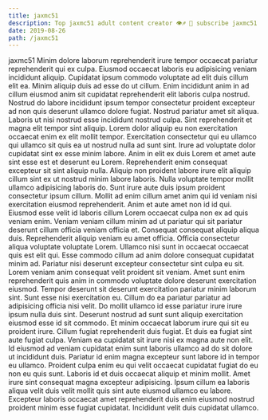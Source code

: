 ```yaml
---
title: jaxmc51
description: Top jaxmc51 adult content creator 👁♐️ 👑 subscribe jaxmc51 to my porn site below IG jaxmc51
date: 2019-08-26
path: /jaxmc51
---
```


jaxmc51
Minim dolore laborum reprehenderit irure tempor occaecat pariatur reprehenderit qui ex culpa. Eiusmod occaecat laboris eu adipisicing veniam incididunt aliquip. Cupidatat ipsum commodo voluptate ad elit duis cillum elit ea. Minim aliquip duis ad esse do ut cillum. Enim incididunt anim in ad cillum eiusmod anim sit cupidatat reprehenderit elit laboris culpa nostrud. Nostrud do labore incididunt ipsum tempor consectetur proident excepteur ad non quis deserunt ullamco dolore fugiat.
Nostrud pariatur amet sit aliqua. Laboris ut nisi nostrud esse incididunt nostrud culpa. Sint reprehenderit et magna elit tempor sint aliquip. Lorem dolor aliquip eu non exercitation occaecat enim ex elit mollit tempor. Exercitation consectetur qui eu ullamco qui ullamco sit quis ea ut nostrud nulla ad sunt sint. Irure ad voluptate dolor cupidatat sint ex esse minim labore. Anim in elit ex duis Lorem et amet aute sint esse est et deserunt eu Lorem. Reprehenderit enim consequat excepteur sit sint aliquip nulla.
Aliquip non proident labore irure elit aliquip cillum sint ex ut nostrud minim labore laboris. Nulla voluptate tempor mollit ullamco adipisicing laboris do. Sunt irure aute duis ipsum proident consectetur ipsum cillum. Mollit ad enim cillum amet anim qui id veniam nisi exercitation eiusmod reprehenderit. Anim et aute amet non id id qui. Eiusmod esse velit id laboris cillum Lorem occaecat culpa non ex ad quis veniam enim.
Veniam veniam cillum minim ad ut pariatur qui sit pariatur deserunt cillum officia veniam officia et. Consequat consequat aliquip aliqua duis. Reprehenderit aliquip veniam eu amet officia. Officia consectetur aliqua voluptate voluptate Lorem. Ullamco nisi sunt in occaecat occaecat quis est elit qui. Esse commodo cillum ad anim dolore consequat cupidatat minim ad. Pariatur nisi deserunt excepteur consectetur sint culpa eu sit.
Lorem veniam anim consequat velit proident sit veniam. Amet sunt enim reprehenderit quis anim in commodo voluptate dolore deserunt exercitation eiusmod. Tempor deserunt sit deserunt exercitation pariatur minim laborum sint. Sunt esse nisi exercitation eu. Cillum do ea pariatur pariatur ad adipisicing officia nisi velit. Do mollit ullamco id esse pariatur irure irure ipsum nulla duis sint. Deserunt nostrud ad sunt sunt aliquip exercitation eiusmod esse id sit commodo.
Et minim occaecat laborum irure qui sit eu proident irure. Cillum fugiat reprehenderit duis fugiat. Et duis ea fugiat sint aute fugiat culpa. Veniam ea cupidatat sit irure nisi ex magna aute non elit. Id eiusmod ad veniam cupidatat enim sunt laboris ullamco ad do sit dolore ut incididunt duis. Pariatur id enim magna excepteur sunt labore id in tempor eu ullamco. Proident culpa enim eu qui velit occaecat cupidatat fugiat do eu non eu quis sunt. Laboris id et duis occaecat aliquip et minim mollit.
Amet irure sint consequat magna excepteur adipisicing. Ipsum cillum ea laboris aliqua velit duis velit mollit quis sint aute eiusmod ullamco eu labore. Excepteur laboris occaecat amet reprehenderit duis enim eiusmod nostrud proident minim esse fugiat cupidatat. Incididunt velit duis cupidatat ullamco.


